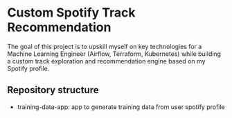 # Custom Spotify Track Recommendation

The goal of this project is to upskill myself on key technologies for a Machine Learning Engineer (Airflow, Terraform, Kubernetes) while building a custom track exploration and recommendation engine based on my Spotify profile.

## Repository structure
- training-data-app: app to generate training data from user spotify profile
